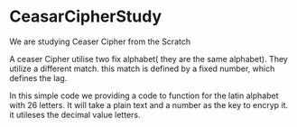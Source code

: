 # CeasarCipherStudy
We are studying Ceaser Cipher from the Scratch

A ceaser Cipher utilise two fix alphabet( they are the same alphabet). They utilize a different match. this match is defined by a fixed number, which defines the lag. 

In this simple code we providing a code to function for the latin alphabet with 26 letters. It will take a plain text and a number as the key to encryp it. it utileses the decimal value letters. 


